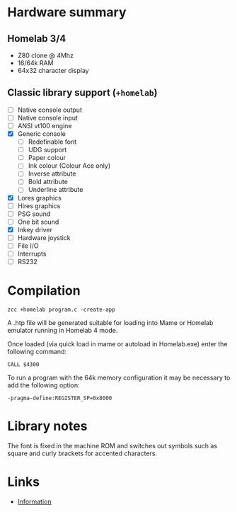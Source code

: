 # Hardware summary

## Homelab 3/4

* Z80 clone @ 4Mhz
* 16/64k RAM
* 64x32 character display

## Classic library support (`+homelab`)

* [ ] Native console output
* [ ] Native console input
* [ ] ANSI vt100 engine
* [x] Generic console
    * [ ] Redefinable font 
    * [ ] UDG support
    * [ ] Paper colour
    * [ ] Ink colour (Colour Ace only)
    * [ ] Inverse attribute
    * [ ] Bold attribute
    * [ ] Underline attribute
* [x] Lores graphics
* [ ] Hires graphics
* [ ] PSG sound
* [ ] One bit sound
* [x] Inkey driver
* [ ] Hardware joystick
* [ ] File I/O
* [ ] Interrupts
* [ ] RS232

# Compilation

    zcc +homelab program.c -create-app

A .htp file will be generated suitable for loading into Mame or Homelab emulator running in Homelab 4 mode.

Once loaded (via quick load in mame or autoload in Homelab.exe) enter the following command:

    CALL $4300

To run a program with the 64k memory configuration it may be necessary to add the following option:

    -pragma-define:REGISTER_SP=0x8000

# Library notes

The font is fixed in the machine ROM and switches out symbols such as square and curly brackets for accented characters.

# Links

* [Information](http://homelab.8bit.hu/)
